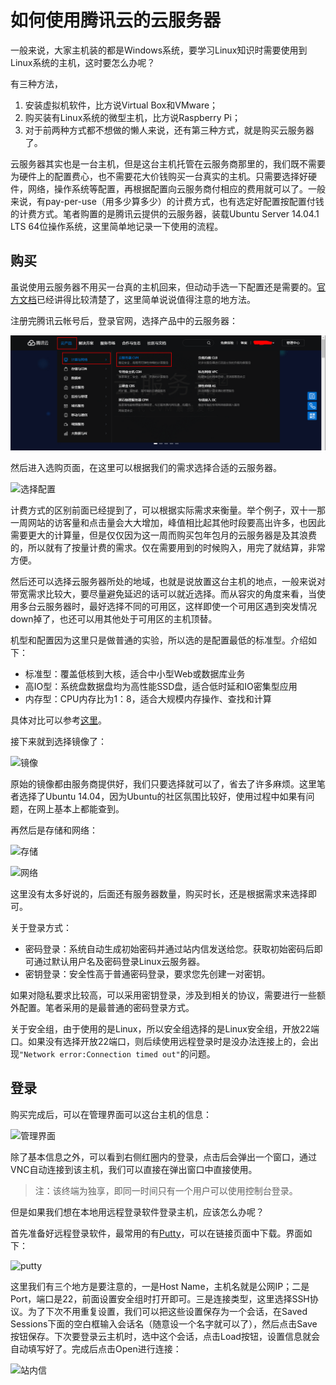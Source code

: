 # 如何使用腾讯云的云服务器

一般来说，大家主机装的都是Windows系统，要学习Linux知识时需要使用到Linux系统的主机，这时要怎么办呢？

有三种方法，

1. 安装虚拟机软件，比方说Virtual Box和VMware；
2. 购买装有Linux系统的微型主机，比方说Raspberry Pi；
3. 对于前两种方式都不想做的懒人来说，还有第三种方式，就是购买云服务器了。

云服务器其实也是一台主机，但是这台主机托管在云服务商那里的，我们既不需要为硬件上的配置费心，也不需要花大价钱购买一台真实的主机。只需要选择好硬件，网络，操作系统等配置，再根据配置向云服务商付相应的费用就可以了。一般来说，有pay-per-use（用多少算多少）的计费方式，也有选定好配置按配置付钱的计费方式。笔者购置的是腾讯云提供的云服务器，装载Ubuntu Server 14.04.1 LTS 64位操作系统，这里简单地记录一下使用的流程。

## 购买

虽说使用云服务器不用买一台真的主机回来，但动动手选一下配置还是需要的。[官方文档](https://www.qcloud.com/doc/product/213/2972)已经讲得比较清楚了，这里简单说说值得注意的地方法。

注册完腾讯云帐号后，登录官网，选择产品中的云服务器：

![官网](https://raw.githubusercontent.com/familyld/learnlinux/master/graph/OfficialWebsite.png)

然后进入选购页面，在这里可以根据我们的需求选择合适的云服务器。

![选择配置](https://mccdn.qcloud.com/static/img/0a506ce5c9c271ee09ea237ce1d34944/image.png)

计费方式的区别前面已经提到了，可以根据实际需求来衡量。举个例子，双十一那一周网站的访客量和点击量会大大增加，峰值相比起其他时段要高出许多，也因此需要更大的计算量，但是仅仅因为这一周而购买包年包月的云服务器是及其浪费的，所以就有了按量计费的需求。仅在需要用到的时候购入，用完了就结算，非常方便。

然后还可以选择云服务器所处的地域，也就是说放置这台主机的地点，一般来说对带宽需求比较大，要尽量避免延迟的话可以就近选择。而从容灾的角度来看，当使用多台云服务器时，最好选择不同的可用区，这样即使一个可用区遇到突发情况down掉了，也还可以用其他处于可用区的主机顶替。

机型和配置因为这里只是做普通的实验，所以选的是配置最低的标准型。介绍如下：

- 标准型：覆盖低核到大核，适合中小型Web或数据库业务
- 高IO型：系统盘数据盘均为高性能SSD盘，适合低时延和IO密集型应用
- 内存型：CPU内存比为1：8，适合大规模内存操作、查找和计算

具体对比可以参考[这里](http://www.qcloud.com/doc/product/213/CVM%E5%AE%9E%E4%BE%8B#3.-机型)。

接下来就到选择镜像了：

![镜像](https://mccdn.qcloud.com/static/img/fe36402379bbc70d9e17591568a6e1f6/image.png)

原始的镜像都由服务商提供好，我们只要选择就可以了，省去了许多麻烦。这里笔者选择了Ubuntu 14.04，因为Ubuntu的社区氛围比较好，使用过程中如果有问题，在网上基本上都能查到。

再然后是存储和网络：

![存储](https://mccdn.qcloud.com/static/img/ef73fc3a1b4d6d1579b322d92d536ac1/image.png)

![网络](https://mccdn.qcloud.com/static/img/3a09b6af11caeb074282dd23006dd818/image.png)

这里没有太多好说的，后面还有服务器数量，购买时长，还是根据需求来选择即可。

关于登录方式：

- 密码登录：系统自动生成初始密码并通过站内信发送给您。获取初始密码后即可通过默认用户名及密码登录Linux云服务器。
- 密钥登录：安全性高于普通密码登录，要求您先创建一对密钥。

如果对隐私要求比较高，可以采用密钥登录，涉及到相关的协议，需要进行一些额外配置。笔者采用的是最普通的密码登录方式。

关于安全组，由于使用的是Linux，所以安全组选择的是Linux安全组，开放22端口。如果没有选择开放22端口，则后续使用远程登录时是没办法连接上的，会出现``"Network error:Connection timed out"``的问题。

## 登录

购买完成后，可以在管理界面可以这台主机的信息：

![管理界面](https://mccdn.qcloud.com/img56b1a6cb7b3e8.png)

除了基本信息之外，可以看到右侧红圈内的登录，点击后会弹出一个窗口，通过VNC自动连接到该主机，我们可以直接在弹出窗口中直接使用。

> 注：该终端为独享，即同一时间只有一个用户可以使用控制台登录。

但是如果我们想在本地用远程登录软件登录主机，应该怎么办呢？

首先准备好远程登录软件，最常用的有[Putty](http://www.putty.nl/download.html)，可以在链接页面中下载。界面如下：

![putty](https://mccdn.qcloud.com/img56a5d38a4ffbc.png)

这里我们有三个地方是要注意的，一是Host Name，主机名就是公网IP；二是Port，端口是22，前面设置安全组时打开即可。三是连接类型，这里选择SSH协议。为了下次不用重复设置，我们可以把这些设置保存为一个会话，在Saved Sessions下面的空白框输入会话名（随意设一个名字就可以了），然后点击Save按钮保存。下次要登录云主机时，选中这个会话，点击Load按钮，设置信息就会自动填写好了。完成后点击Open进行连接：



![站内信](https://mccdn.qcloud.com/img56a20f10a373a.png)
